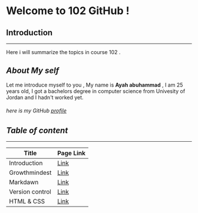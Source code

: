 # Welcome to 102 GitHub !
## Introduction
-----------

Here i will summarize the topics in course 102 .



## _About My self_
Let me introduce myself to you , My name is **Ayah abuhammad** , I am 25 years old, I got a bachelors degree in computer science from Univesity of Jordan and I hadn't worked yet.


###### here is my GitHub [profile](https://github.com/ayahabuhammad/) ######





## _Table of content_ ##
---------

 Title  | Page Link
 ----   | ----
 Introduction  |  [Link](https://ayahabuhammad.github.io/reading/)
Growthmindest  |  [Link](https://ayahabuhammad.github.io/reading/Growthmindest)
Markdawn       |  [Link](https://ayahabuhammad.github.io/reading/Markdown)
Version control | [Link](https://ayahabuhammad.github.io/reading/Vc)
HTML & CSS          | [Link](https://ayahabuhammad.github.io/reading/html&CSS)